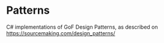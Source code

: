 # Patterns
C# implementations of GoF Design Patterns, as described on https://sourcemaking.com/design_patterns/

